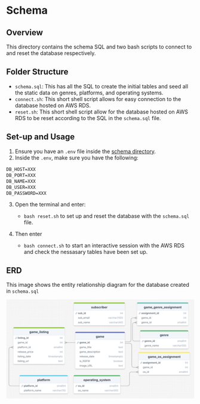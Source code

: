 # Schema

## Overview

This directory contains the schema SQL and two bash scripts to connect to and reset the database respectively.

## Folder Structure

- `schema.sql`: This has all the SQL to create the initial tables and seed all the static data on genres, platforms, and operating systems.
- `connect.sh`: This short shell script allows for easy connection to the database hosted on AWS RDS.
- `reset.sh`: This short shell script allow for the database hosted on AWS RDS to be reset according to the SQL in the `schema.sql` file.

## Set-up and Usage

1. Ensure you have an `.env` file inside the [schema directory](/schema).
2. Inside the `.env`, make sure you have the following:

```
DB_HOST=XXX
DB_PORT=XXX
DB_NAME=XXX
DB_USER=XXX
DB_PASSWORD=XXX
```

3. Open the terminal and enter:
    - ```bash reset.sh``` to set up and reset the database with the `schema.sql` file.

4. Then enter
    - ```bash connect.sh``` to start an interactive session with the AWS RDS and check the nessasary tables have been set up.

## ERD

This image shows the entity relationship diagram for the database created in `schema.sql`

![ERD](../ERD.png)